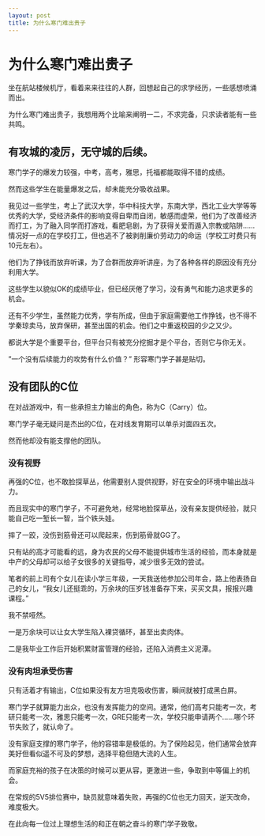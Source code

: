 ```yaml
---
layout: post
title: 为什么寒门难出贵子
---
```


# 为什么寒门难出贵子

坐在航站楼候机厅，看着来来往往的人群，回想起自己的求学经历，一些感想喷涌而出。

为什么寒门难出贵子，我想用两个比喻来阐明一二，不求完备，只求读者能有一些共鸣。



## 有攻城的凌厉，无守城的后续。

寒门学子的爆发力较强，中考，高考，雅思，托福都能取得不错的成绩。

然而这些学生在能量爆发之后，却未能充分吸收战果。

我见过一些学生，考上了武汉大学，华中科技大学，东南大学，西北工业大学等等优秀的大学，受经济条件的影响变得自卑而自闭，敏感而虚荣，他们为了改善经济而打工，为了融入同学而打游戏，看肥皂剧，为了获得关爱而遁入宗教或陷阱……情况好一点的在学校打工，但也逃不了被剥削廉价劳动力的命运（学校工时费只有10元左右）。

他们为了挣钱而放弃听课，为了合群而放弃听讲座，为了各种各样的原因没有充分利用大学。

这些学生以貌似OK的成绩毕业，但已经厌倦了学习，没有勇气和能力追求更多的机会。

还有不少学生，虽然能力优秀，学有所成，但由于家庭需要他工作挣钱，也不得不学秦琼卖马，放弃保研，甚至出国的机会。他们之中重返校园的少之又少。

都说大学是个重要平台，但平台只有被充分挖掘才是个平台，否则它与你无关。

”一个没有后续能力的攻势有什么价值？” 形容寒门学子甚是贴切。



## 没有团队的C位

在对战游戏中，有一些承担主力输出的角色，称为C（Carry）位。

寒门学子毫无疑问是杰出的C位，在对线发育期可以单杀对面四五次。

然而他却没有能支撑他的团队。

### 没有视野

再强的C位，也不敢脸探草丛，他需要别人提供视野，好在安全的环境中输出战斗力。

而且现实中的寒门学子，不可避免地，经常地脸探草丛，没有亲友提供经验，就只能自己吃一堑长一智，当个铁头娃。

摔了一跤，没伤到筋骨还可以爬起来，伤到筋骨就GG了。

只有站的高才可能看的远，身为农民的父母不能提供城市生活的经验，而本身就是中产的父母却可以给子女很多的关键指导，减少很多无效的尝试。

笔者的前上司有个女儿在读小学三年级，一天我送他参加公司年会，路上他表扬自己的女儿，“我女儿还挺乖的，万余块的压岁钱准备存下来，买买文具，报报兴趣课程。”

我不禁哑然。

一是万余块可以让女大学生陷入裸贷循环，甚至出卖肉体。

二是我毕业工作后开始积累财富管理的经验，还陷入消费主义泥潭。

### 没有肉坦承受伤害

只有活着才有输出，C位如果没有友方坦克吸收伤害，瞬间就被打成黑白屏。

寒门学子就算能力出众，也没有发挥能力的空间。通常，他们高考只能考一次，考研只能考一次，雅思只能考一次，GRE只能考一次，学校只能申请两个……哪个环节失败了，就认命了。

没有家庭支撑的寒门学子，他的容错率是极低的。为了保险起见，他们通常会放弃美好但看似遥不可及的梦想，选择平稳但随大流的人生。

而家庭充裕的孩子在决策的时候可以更从容，更激进一些，争取到中等偏上的机会。



在常规的5V5排位赛中，缺员就意味着失败，再强的C位也无力回天，逆天改命，难度极大。



在此向每一位过上理想生活的和正在朝之奋斗的寒门学子致敬。

